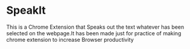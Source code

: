 # SpeakIt
This is a Chrome Extension that Speaks out the text whatever has been selected on the webpage.It has been made just for practice of making chrome extension to increase Browser productivity 
